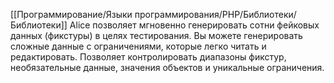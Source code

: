 [[Программирование/Языки программирования/PHP/Библиотеки/Библиотеки]]
Alice позволяет мгновенно генерировать сотни фейковых данных (фикстуры) в целях тестирования. Вы можете генерировать сложные данные с ограничениями, которые легко читать и редактировать. Позволяет контролировать диапазоны фикстур, необязательные данные, значения объектов и уникальные ограничения.


